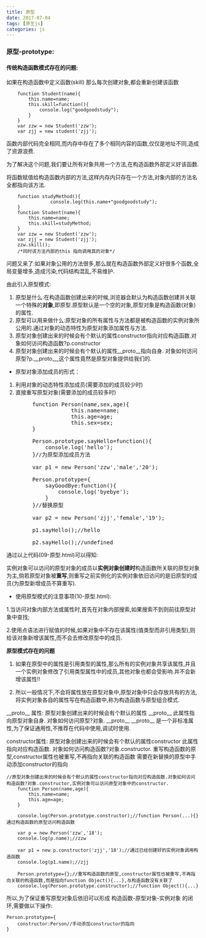 ```yaml
---
title: 原型
date: 2017-07-04
tags: [原生js]
categories: js
---
```

### 原型-prototype:

#### 传统构造函数模式存在的问题:
如果在构造函数中定义函数(skill)
那么每次创建对象,都会重新创建该函数

        function Student(name){
            this.name=name;
            this.skill=function(){
                console.log("goodgoodstudy");
            }
        }
        var zzw = new Student('zzw');
        var zjj = new student('zjj');

函数内部代码完全相同,而内存中存在了多个相同内容的函数,仅仅是地址不同,造成了资源浪费.

为了解决这个问题,我们要让所有对象共用一个方法,在构造函数外部定义好该函数.

将函数赋值给构造函数内部的方法,这样内存内只存在一个方法,对象内部的方法名全都指向该方法.

        function studyMethod(){
                    console.log(this.name+"goodgoodstudy");
        }
        function Student(name){
            this.name=name;
            this.skill=studyMethod;
        }
        var zzw = new Student('zzw');
        var zjj = new Student('zjj');
        zzw.skill();
        /*同时该方法内部的this 指向调用其的对象*/

问题又来了:如果对象公用的方法很多,那么就在构造函数外部定义好很多个函数,全局变量增多,造成污染,代码结构混乱,不易维护.

由此引入原型模式:

1. 原型是什么:在构造函数创建出来的时候,浏览器会默认为构造函数创建并关联一个特殊的**对象**,即原型.原型默认是一个空的对象,原型对象是构造函数(对象)的属性.
2. 原型可以用来做什么:原型对象的所有属性与方法都是被构造函数的实例对象所公用的.通过对象的动态特性为原型对象添加属性与方法.
3. 原型对象创建出来的时候会有个默认的属性constructor指向对应构造函数.对象如何访问构造函数?p.constructor
4. 原型对象创建出来的时候会有个默认的属性\_\_proto\_\_指向自身.
对象如何访问原型?p.\_\_proto\_\_,这个属性竟然是原型对象提供给我们的.

* 原型对象添加成员的形式：
1. 利用对象的动态特性添加成员(需要添加的成员较少时)
2. 直接重写原型对象(需要添加的成员较多时)

<pre>
        function Person(name,sex,age){
                    this.name=name;
                    this.age=age;
                    this.sex=sex;
        }

        Person.prototype.sayHello=function(){
            console.log('hello');
        }//为原型添加成员方法

        var p1 = new Person('zzw','male','20');

        Person.prototype={
            sayGoodBye:function(){
                console.log('byebye');
            }
        }//替换原型

        var p2 = new Person('zjj','female','19');

        p1.sayHello();//hello

        p2.sayHello();//undefined
</pre>

通过以上代码(09-原型.html)可以得知:

实例对象可以访问的原型对象的成员以**实例对象创建时**构造函数所关联的原型对象为主,倘若原型对象被**重写**,则重写之前实例化的实例对象依旧访问的是旧原型的成员(为原型新增成员不算重写).

* 使用原型模式的注意事项(10-原型.html):

1.当访问对象内部方法或属性时,首先在对象内部搜索,如果搜索不到则前往原型对象中查找;  

2.使用点语法进行赋值的时候,如果对象中不存在该属性(值类型而非引用类型),则给该对象新增该属性,而不会去修改原型中的成员.  

**原型模式存在的问题**
1. 如果在原型中的属性是引用类型的属性,那么所有的实例对象共享该属性,并且一个实例对象修改了引用类型属性中的成员,其他对象也都会受影响.并不会新增该属性!!

2. 所以一般情况下,不会将属性放在原型对象中,原型对象中只会存放共有的方法,将实例对象各自的属性写在构造函数中,称为构造函数与原型组合模式.


\_\_proto\_\_ 属性:
原型对象创建出来的时候会有个默认的属性 \_\_proto\_\_
此属性指向原型对象自身.
对象如何访问原型?对象. \_\_proto\_\_ 
\_\_proto\_\_ 是一个非标准属性,为了保证通用性,不推荐在代码中使用,调试时使用.

constructor属性:
原型对象创建出来的时候会有个默认的属性constructor
此属性指向对应构造函数.
对象如何访问构造函数?对象.constructor.
重写构造函数的原型,constructor属性也被重写,不再指向关联的构造函数
需要在新替换的原型中手动添加constructor的指向


    //原型对象创建出来的时候会有个默认的属性constructor指向对应构造函数.对象如何访问构造函数?对象.constructor,实例对象可以访问原型对象中的constructor.
        function Person(name,age){
            this.name=name;
            this.age=age;
        }

        console.log(Person.prototype.constructor);//function Person(...){} 通过构造函数的原型访问构造函数

        var p = new Person('zzw','18');
        console.log(p.name);//zzw

        var p1 = new p.constructor('zjj','18');//通过已经创建好的实例对象调用构造函数
        console.log(p1.name);//zjj

        Person.prototype={};//重写构造函数的原型,constructor属性也被重写,不再指向关联的构造函数,而是指向function Object(){...},与构造函数没有关联了
        console.log(Person.prototype.constructor);//function Object(){...}


所以,为了保证重写原型对象后依旧可以形成 构造函数-原型对象-实例对象 的闭环,需要做以下操作:

    Person.prototype={
        constructor:Person//手动添加constructor的指向
    }
